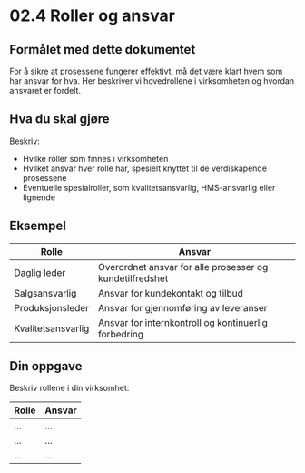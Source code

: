 # 02.4 Roller og ansvar

## Formålet med dette dokumentet

For å sikre at prosessene fungerer effektivt, må det være klart hvem som har ansvar for hva. Her beskriver vi hovedrollene i virksomheten og hvordan ansvaret er fordelt.

## Hva du skal gjøre

Beskriv:
- Hvilke roller som finnes i virksomheten
- Hvilket ansvar hver rolle har, spesielt knyttet til de verdiskapende prosessene
- Eventuelle spesialroller, som kvalitetsansvarlig, HMS-ansvarlig eller lignende

## Eksempel

| Rolle | Ansvar |
|-------|---------|
| Daglig leder | Overordnet ansvar for alle prosesser og kundetilfredshet |
| Salgsansvarlig | Ansvar for kundekontakt og tilbud |
| Produksjonsleder | Ansvar for gjennomføring av leveranser |
| Kvalitetsansvarlig | Ansvar for internkontroll og kontinuerlig forbedring |

## Din oppgave

Beskriv rollene i din virksomhet:

| Rolle | Ansvar |
|-------|---------|
| ... | ... |
| ... | ... |
| ... | ... |
